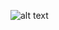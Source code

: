 ![alt text](https://66.media.tumblr.com/9afad50d82b8127ebbd287188785ff2e/tumblr_ozgoaoFQ9c1vfdbcyo3_500.gifv)

<!--
**akane10/akane10** is a ✨ _special_ ✨ repository because its `README.md` (this file) appears on your GitHub profile.

Here are some ideas to get you started:

- 🔭 I’m currently working on ...
- 🌱 I’m currently learning ...
- 👯 I’m looking to collaborate on ...
- 🤔 I’m looking for help with ...
- 💬 Ask me about ...
- 📫 How to reach me: ...
- 😄 Pronouns: ...
- ⚡ Fun fact: ...
-->
